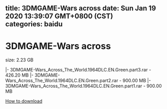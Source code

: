 
title: 3DMGAME-Wars across
date: Sun Jan 19 2020 13:39:07 GMT+0800 (CST)    
categories: baidu
---

# 3DMGAME-Wars across
size: 2.23 GB
 
 
|- 3DMGAME-Wars_Across_The_World.1964DLC.EN.Green.part3.rar - 426.20 MB
|- 3DMGAME-Wars_Across_The_World.1964DLC.EN.Green.part2.rar - 900.00 MB
|- 3DMGAME-Wars_Across_The_World.1964DLC.EN.Green.part1.rar - 900.00 MB

[How to download](https://bpcam.bemobtrk.com/go/2ceec3aa-1ca2-46d6-b9ff-aaa5c184517c?jno=2505)